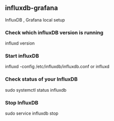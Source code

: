 ## influxdb-grafana
InfluxDB , Grafana local setup
### Check which influxDB version is running 
influxd version

### Start influxDB
influxd -config /etc/influxdb/influxdb.conf or influxd
### Check status of your InfluxDB 

sudo systemctl status influxdb

### Stop InfluxDB

sudo service influxdb stop
